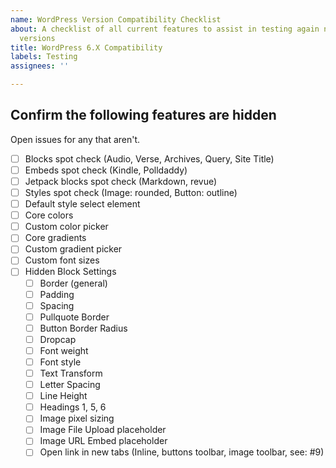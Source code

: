 ```yaml
---
name: WordPress Version Compatibility Checklist
about: A checklist of all current features to assist in testing again new major WordPress
  versions
title: WordPress 6.X Compatibility
labels: Testing
assignees: ''

---
```


## Confirm the following features are hidden

Open issues for any that aren't.

- [ ] Blocks spot check (Audio, Verse, Archives, Query, Site Title)
- [ ] Embeds spot check (Kindle, Polldaddy)
- [ ] Jetpack blocks spot check (Markdown, revue)
- [ ] Styles spot check (Image: rounded, Button: outline)
- [ ] Default style select element
- [ ] Core colors
- [ ] Custom color picker
- [ ] Core gradients
- [ ] Custom gradient picker
- [ ] Custom font sizes
- [ ] Hidden Block Settings
    - [ ] Border (general)
    - [ ] Padding
    - [ ] Spacing
    - [ ] Pullquote Border
    - [ ] Button Border Radius
    - [ ] Dropcap
    - [ ] Font weight
    - [ ] Font style
    - [ ] Text Transform
    - [ ] Letter Spacing
    - [ ] Line Height
    - [ ] Headings 1, 5, 6
    - [ ] Image pixel sizing
    - [ ] Image File Upload placeholder
    - [ ] Image URL Embed placeholder
    - [ ] Open link in new tabs (Inline, buttons toolbar, image toolbar, see: #9)
